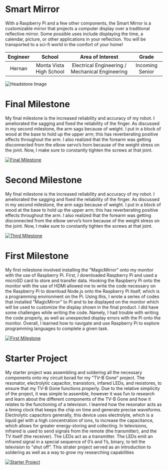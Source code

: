 ﻿# Smart Mirror
With a Raspberry Pi and a few other components, the Smart Mirror is a customizable mirror that projects a computer display over a traditional reflective mirror. Some possible uses include displaying the time, a calendar, picture, or other applications in your reflection. You will be transported to a sci-fi world in the comfort of your home!

| **Engineer** | **School** | **Area of Interest** | **Grade** |
|:--:|:--:|:--:|:--:|
| Hernan | Monta Vista High School | Electrical Engineering / Mechanical Engineering | Incoming Senior

![Headstone Image](https://lh3.googleusercontent.com/pw/AM-JKLUnSAF2nm26lXJAyxVr8qITYeqWGVrPSuqTXCVXpUVX6fuZOASAL3O3XFLi_kcNMx4NDRQF9-o0tRt4_QnpcQ4ktUAOF0YuFI0D2Xjr7sqAly_m6-HCX4aPxFv4NzdqLVSH5bULWrt9PcSdZn-rzAnI=w982-h980-no?authuser=0)
  
# Final Milestone
My final milestone is the increased reliability and accuracy of my robot. I ameliorated the sagging and fixed the reliability of the finger. As discussed in my second milestone, the arm sags because of weight. I put in a block of wood at the base to hold up the upper arm; this has reverberating positive effects throughout the arm. I also realized that the forearm was getting disconnected from the elbow servo’s horn because of the weight stress on the joint. Now, I make sure to constantly tighten the screws at that joint. 

[![Final Milestone](https://res.cloudinary.com/marcomontalbano/image/upload/v1612573869/video_to_markdown/images/youtube--F7M7imOVGug-c05b58ac6eb4c4700831b2b3070cd403.jpg )](https://www.youtube.com/watch?v=F7M7imOVGug&feature=emb_logo "Final Milestone")

# Second Milestone
My final milestone is the increased reliability and accuracy of my robot. I ameliorated the sagging and fixed the reliability of the finger. As discussed in my second milestone, the arm sags because of weight. I put in a block of wood at the base to hold up the upper arm; this has reverberating positive effects throughout the arm. I also realized that the forearm was getting disconnected from the elbow servo’s horn because of the weight stress on the joint. Now, I make sure to constantly tighten the screws at that joint.

[![Third Milestone](https://res.cloudinary.com/marcomontalbano/image/upload/v1612574014/video_to_markdown/images/youtube--y3VAmNlER5Y-c05b58ac6eb4c4700831b2b3070cd403.jpg)](https://www.youtube.com/watch?v=y3VAmNlER5Y&feature=emb_logo "Second Milestone")
# First Milestone
  

My first milestone involved installing the "MagicMirror" onto my monitor with the use of Raspberry Pi. First, I downloaded Raspberry Pi and used a microSD card to store and transfer data. Hooking the Raspberry Pi onto the monitor with the use of HDMI allowed me to write the code necessary on the Raspberry Pi to download Node.js onto the Raspberry Pi itself, which is a programming environment on the Pi. Using this, I wrote a series of codes that installed "MagicMirror" to Pi and to be displayed on the monitor which will be used to customize the display shown in the final product. I did have some challenges while writing the code. Namely, I had trouble with writing the code properly, as well as unexpected display errors with the Pi onto the monitor. Overall, I learned how to navigate and use Raspberry Pi to explore programming languages to complete a given task. 

[![First Milestone](https://lh3.googleusercontent.com/QNUatUjMvH4CgP-7qvhOWaPpcBBncnfzHyhgiLjpho9zNcIBibjPkpfadm0_iJKFEdEiPMhNR7YpPlRnOhRhLgoCRudoji7V73Wrn5JcT6sHN1ms6kA0RL3ijrZpswKfRCs77hhdGZ0QCeEY8jCKDrrk-QYdF8dD628vato6h-28Id4in4kjVYpY5_Gevf6SRdhVIHbfWLC0EJrXOgsszevHhOZYIEW0fpwti2RRDvVWDbxnfQOVP1TnUgtTe21qRIjCotj2zufx0GIf-R44P0Nk6BWq7GVIavSschpxmKmCCRibPuAsMz9b2heeB6wQh9i3hPTJNGu0q7CaZl_U6gUVr-MQjx2KYcHV8pbHcoeAh0BZ5mC3BY7j59psjO18txv_LdhsM1_Igg3x9EZyxTS9SktF77XszoYLYEbj_5cVkBa0KdJt8ohhvAbwcXdvSGeFTlFLCGbz0yOVVVGpKsWWoxDHl8azNBeRzrx0ln2fkxZ1smleUKWKKvvxXn6_7_KLgDF26k86O0a7RRcsHSLg8xiS3t7INLs2O43iddi7ha_3oNBqPHt9uAu-fJF0_h-uEDkPcWAKdkvhGl3iqUcl6hij2XyBRw8rg54Sppd2UxTX7dBGpN9Ep880uyFJgbAIAepN7NShB3UgMBTx8x3hvGHEFV_2tczPVuQ0OpLGQZ6YqqbUSP5nfRyAlUhNuWZ-h5YAkTTN0o7X56frQE31jlOAWGnQuF5pQC8t4r3YrjYsbocIRRaB-4U=w1346-h735-no?authuser=0)](https://www.youtube.com/watch?v=b6JjdCCTRH4 "First Milestone")
# Starter Project

My starter project was assembling and soldering all the necessary components onto my circuit borad for my "TV-B Gone" project. The resonator, electrolytic capacitor, transistors, infared LEDs, and resistores, to ensure that my TV-B Gone functions properly. Due to the relative simplicity of the project, it was simple to assemble, however it was fun to research and learn about the different components of the TV-B Gone and how it relates to the functioning of a television. I leanred how the resonator acts as a timing clock that keeps the chip on time and generate precise waveforms. Electrolytic capacitors generally, this device uses electrolyte, which is a liquid gel with a high concentration of ions, to increase the capacitance, which allows for greater energy-storing and collecting. In televisions, infrared is used to send signals from the remote (the transmitter), and the TV itself (the receiver). The LEDs act as a transmitter. The LEDs emit an infrared signal in a special sequence of 0’s and 1’s, binary,  to tell the television to “shut off”. This strater project served as an introduction to soldering as well as a way to grow my researching capabilities 

[![Starter Project](https://lh3.googleusercontent.com/prExHjYlFFEE9wfTjzkRbAML0mUXinjjEUuGZoyDVh3-I7ktn5MrQ3qDDhWdv-PMc-vAqpyWbVWUvhRQ8cXkk-8nyL1aniNm6lastZE2Oq9OY1g6GNOvhbGuinH4gLbmRAD4ltvJFYlUdKciT4_wROcTUHWyvS3vYsA0rOrRZcHtN1oS2pyFJPRubJrU-rraE0J7IzbFWU4S1KtiRJzawYbU67sbKZMItivu5zDK0v2aW8gdnXYelugbYdMccaxAq2p-12rwt_eNB9DDfuPwbi8DjtHJyJOputzFOgCjKwgusYaUAcvY0utjGZKDs-_RrQ-F31_vMkufYvn9m1TrmbTuIrEK9_-PcKpyxZhhf2JO3xKJzzkUu56gSnSuHdXMYj_itouENEI0OVsjBu_d5FpmTkk1aNyVN73-oDphP7BxYrvmADEwx4rOYKj83mjB29gThG_1kuNCEkWUrA5ij4jYb4rEUUWBGg4jG3ncJRamqc77C1M0qhmPeG88RvywMy9lHZVOSrBTCM3ay9eKGDjQGjDJn1TpVNCan1ZListJkwGTkowKNAvJROMOp3e5JnECCwASA2tcvl1eWlN0OoGUf0j4lbBwgXYjqfPsNFtUACkjkFL_m0Vzp_Z8K0Ks-3aMUvtf4L04HQCGLhEUjqKl-ag88qss9KCrddPoDEVhSi1vG23MxF6doWejmaq-HJE5mpxmq3RHFMJJZo5NDJb7VZx4rE-CWv_6Q67yzrpnUPZ43hILwgpZFC0=w1420-h795-no?authuser=0)](https://www.youtube.com/watch?v=b6JjdCCTRH4 "Starter Project")
